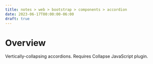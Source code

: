 ```yaml
---
title: notes > web > bootstrap > components > accordion
date: 2023-06-17T00:00:00-06:00
draft: true
---
```


# Overview
Vertically-collapsing accordions.  Requires Collapse JavaScript plugin.